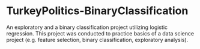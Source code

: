 # TurkeyPolitics-BinaryClassification
An exploratory and a binary classification project utilizing logistic regression. This project was conducted to practice basics of a data science project (e.g. feature selection, binary classification, exploratory analysis).

